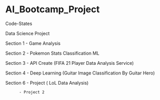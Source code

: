 # AI_Bootcamp_Project

Code-States

Data Science Project

Section 1 - Game Analysis

Section 2 - Pokemon Stats Classification ML

Section 3 - API Create (FIFA 21 Player Data Analysis Service)

Section 4 - Deep Learning (Guitar Image Classification By Guitar Hero)

Section 6 - Project ( LoL Data Analysis)

          - Project 2
